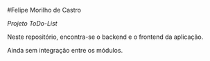 #Felipe Morilho de Castro

*Projeto ToDo-List*

Neste repositório, encontra-se o backend e o frontend da aplicação.

Ainda sem integração entre os módulos.
